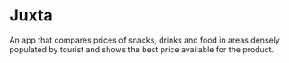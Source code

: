 # Juxta
An app that compares prices of snacks, drinks and food in areas densely populated by tourist and shows the best price available for the product.
